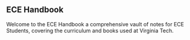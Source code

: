 
## ECE Handbook
Welcome to the ECE Handbook a comprehensive vault of notes for ECE Students, covering the curriculum and books used at Virginia Tech.


